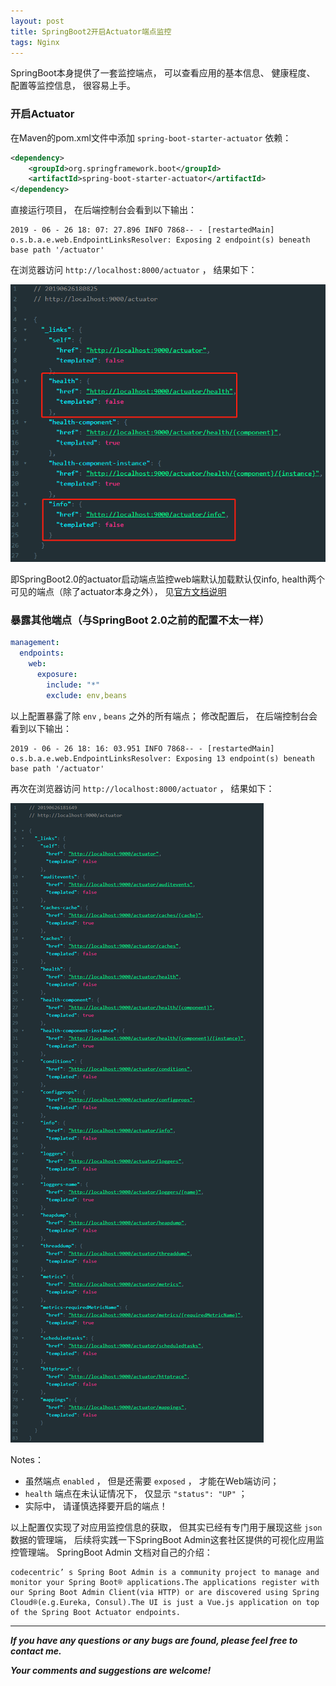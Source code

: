 ```yaml
---
layout: post
title: SpringBoot2开启Actuator端点监控
tags: Nginx
---
```


SpringBoot本身提供了一套监控端点， 可以查看应用的基本信息、 健康程度、 配置等监控信息， 很容易上手。 

### 开启Actuator

在Maven的pom.xml文件中添加 `spring-boot-starter-actuator` 依赖： 

```xml
<dependency>
    <groupId>org.springframework.boot</groupId>
    <artifactId>spring-boot-starter-actuator</artifactId>
</dependency>
```

直接运行项目， 在后端控制台会看到以下输出： 

    2019 - 06 - 26 18: 07: 27.896 INFO 7868-- - [restartedMain] o.s.b.a.e.web.EndpointLinksResolver: Exposing 2 endpoint(s) beneath base path '/actuator'

在浏览器访问 `http://localhost:8000/actuator` ， 结果如下： 

![2019-06-26-SpringBootActuator1.png](https://github.com/heartsuit/heartsuit.github.io/raw/master/pictures/2019-06-26-SpringBootActuator1.png)

即SpringBoot2.0的actuator启动端点监控web端默认加载默认仅info, health两个可见的端点（除了actuator本身之外）， 见[官方文档说明](https://docs.spring.io/spring-boot/docs/current/reference/html/production-ready-endpoints.html#production-ready-endpoints-exposing-endpoints)

### 暴露其他端点（与SpringBoot 2.0之前的配置不太一样）

```yml
management:
  endpoints:
    web:
      exposure:
        include: "*"
        exclude: env,beans
```

以上配置暴露了除 `env` , `beans` 之外的所有端点； 修改配置后， 在后端控制台会看到以下输出： 

    2019 - 06 - 26 18: 16: 03.951 INFO 7868-- - [restartedMain] o.s.b.a.e.web.EndpointLinksResolver: Exposing 13 endpoint(s) beneath base path '/actuator'

再次在浏览器访问 `http://localhost:8000/actuator` ， 结果如下： 

![2019-06-26-SpringBootActuator2.png](https://github.com/heartsuit/heartsuit.github.io/raw/master/pictures/2019-06-26-SpringBootActuator2.png)

Notes： 

- 虽然端点 `enabled` ， 但是还需要 `exposed` ， 才能在Web端访问； 
- `health` 端点在未认证情况下， 仅显示 `"status": "UP"` ； 
- 实际中， 请谨慎选择要开启的端点！ 

以上配置仅实现了对应用监控信息的获取， 但其实已经有专门用于展现这些 `json` 数据的管理端， 后续将实践一下SpringBoot Admin这套社区提供的可视化应用监控管理端。 
SpringBoot Admin 文档对自己的介绍： 

    codecentric’ s Spring Boot Admin is a community project to manage and monitor your Spring Boot® applications.The applications register with our Spring Boot Admin Client(via HTTP) or are discovered using Spring Cloud®(e.g.Eureka, Consul).The UI is just a Vue.js application on top of the Spring Boot Actuator endpoints.

---

**_If you have any questions or any bugs are found, please feel free to contact me._**

**_Your comments and suggestions are welcome!_**
